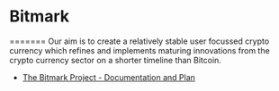 # Bitmark
=======
Our aim is to create a relatively stable user focussed crypto currency which refines and implements maturing innovations from the crypto currency sector on a shorter timeline than Bitcoin.

* [The Bitmark Project - Documentation and Plan](https://github.com/coinsolidation/bitmark/wiki)
